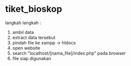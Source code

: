 # tiket_bioskop

langkah langkah :
1. ambil data
2. extract data tersebut
3. pindah file ke xampp -> htdocs
4. open website
5. search "localhost/[nama_file]/index.php" pada browser
6. file siap digunakan
